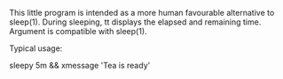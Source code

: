 This little program is intended as a more human favourable alternative to sleep(1).
During sleeping, tt displays the elapsed and remaining time.
Argument is compatible with sleep(1).

Typical usage:

sleepy 5m && xmessage 'Tea is ready'

